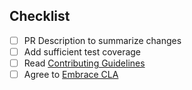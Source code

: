 ## Checklist

- [ ] PR Description to summarize changes
- [ ] Add sufficient test coverage
- [ ] Read [Contributing Guidelines](./CONTRIBUTING.md)
- [ ] Agree to [Embrace CLA](https://docs.google.com/forms/d/e/1FAIpQLSct_OV9j5-yGCXkhMKOUKpwTxFWdwCQYTPeESk39lOM6k3uKA/viewform)
